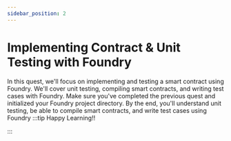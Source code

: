 ```yaml
---
sidebar_position: 2
---
```


# Implementing Contract & Unit Testing with Foundry

In this quest, we'll focus on implementing and testing a smart contract using Foundry. We'll cover unit testing, compiling smart contracts, and writing test cases with Foundry. Make sure you've completed the previous quest and initialized your Foundry project directory. By the end, you'll understand unit testing, be able to compile smart contracts, and write test cases using Foundry
:::tip Happy Learning!!

<QuestButton text="Go To Quest" link="https://app.stackup.dev/quest_page/implementing-contract--unit-testing-with-foundry" />

:::
